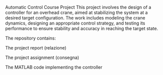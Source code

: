 Automatic Control Course Project
This project involves the design of a controller for an overhead crane, aimed at stabilizing the system at a desired target configuration.
The work includes modeling the crane dynamics, designing an appropriate control strategy, and testing its performance to ensure stability and accuracy in reaching the target state.

The repository contains:

The project report (relazione)

The project assignment (consegna)

The MATLAB code implementing the controller
